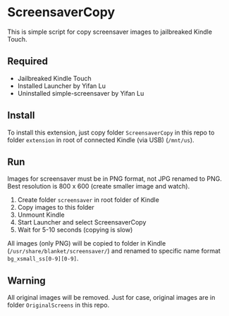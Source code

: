 # ScreensaverCopy

This is simple script for copy screensaver images to jailbreaked Kindle Touch.

## Required

- Jailbreaked Kindle Touch
- Installed Launcher by Yifan Lu
- Uninstalled simple-screensaver by Yifan Lu

## Install

To install this extension, just copy folder `ScreensaverCopy` in this repo to folder `extension` in root of connected Kindle (via USB) (`/mnt/us`).

## Run

Images for screensaver must be in PNG format, not JPG renamed to PNG. Best resolution is 800 x 600 (create smaller image and watch).

1. Create folder `screensaver` in root folder of Kindle
2. Copy images to this folder
3. Unmount Kindle
4. Start Launcher and select ScreensaverCopy
5. Wait for 5-10 seconds (copying is slow)

All images (only PNG) will be copied to folder in Kindle  (`/usr/share/blanket/screensaver/`) and renamed to specific name format `bg_xsmall_ss[0-9][0-9]`.

## Warning

All original images will be removed. Just for case, original images are in folder `OriginalScreens` in this repo.